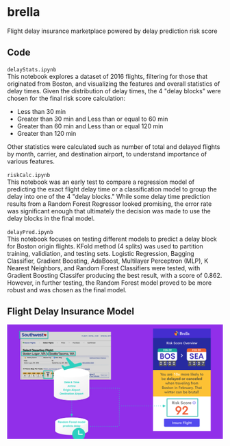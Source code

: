 # brella
Flight delay insurance marketplace powered by delay prediction risk score

## Code

`delayStats.ipynb` <br>
This notebook explores a dataset of 2016 flights, filtering for those that originated from Boston, and visualizing the features and overall statistics of delay times. Given the distribution of delay times, the 4 "delay blocks" were chosen for the final risk score calculation:
- Less than 30 min
- Greater than 30 min and Less than or equal to 60 min
- Greater than 60 min and Less than or equal 120 min
- Greater than 120 min

Other statistics were calculated such as number of total and delayed flights by month, carrier, and destination airport, to understand importance of various features.

`riskCalc.ipynb` <br>
This notebook was an early test to compare a regression model of predicting the exact flight delay time or a classification model to group the delay into one of the 4 "delay blocks." While some delay time prediction results from a Random Forest Regressor looked promising, the error rate was significant enough that ultimately the decision was made to use the delay blocks in the final model.

`delayPred.ipynb` <br>
This notebook focuses on testing different models to predict a delay block for Boston origin flights. KFold method (4 splits) was used to partition training, validiation, and testing sets. Logistic Regression, Bagging Classifier, Gradient Boosting, AdaBoost, Multilayer Perceptron (MLP), K Nearest Neighbors, and Random Forest Classifiers were tested, with Gradient Boosting Classifer producing the best result, with a score of 0.862. However, in further testing, the Random Forest model proved to be more robust and was chosen as the final model.

## Flight Delay Insurance Model
![](https://github.com/dingaaling/brella/blob/master/Brella-Model.png)
